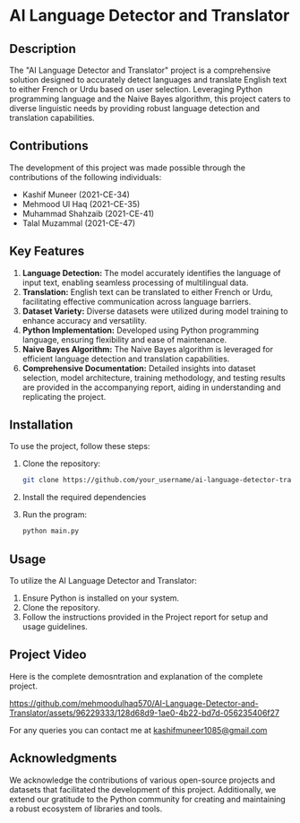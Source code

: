 # AI Language Detector and Translator

## Description
The "AI Language Detector and Translator" project is a comprehensive solution designed to accurately detect languages and translate English text to either French or Urdu based on user selection. Leveraging Python programming language and the Naive Bayes algorithm, this project caters to diverse linguistic needs by providing robust language detection and translation capabilities.

## Contributions
The development of this project was made possible through the contributions of the following individuals:
- Kashif Muneer (2021-CE-34)
- Mehmood Ul Haq (2021-CE-35)
- Muhammad Shahzaib (2021-CE-41)
- Talal Muzammal (2021-CE-47)

## Key Features
1. **Language Detection:** The model accurately identifies the language of input text, enabling seamless processing of multilingual data.
2. **Translation:** English text can be translated to either French or Urdu, facilitating effective communication across language barriers.
3. **Dataset Variety:** Diverse datasets were utilized during model training to enhance accuracy and versatility.
4. **Python Implementation:** Developed using Python programming language, ensuring flexibility and ease of maintenance.
5. **Naive Bayes Algorithm:** The Naive Bayes algorithm is leveraged for efficient language detection and translation capabilities.
6. **Comprehensive Documentation:** Detailed insights into dataset selection, model architecture, training methodology, and testing results are provided in the accompanying report, aiding in understanding and replicating the project.

## Installation
To use the project, follow these steps:

1. Clone the repository:
    ```bash
    git clone https://github.com/your_username/ai-language-detector-translator.git
    ```
2. Install the required dependencies

3. Run the program:
    ```bash
    python main.py
    ```

## Usage
To utilize the AI Language Detector and Translator:
1. Ensure Python is installed on your system.
2. Clone the repository.
3. Follow the instructions provided in the Project report for setup and usage guidelines.

## Project Video
Here is the complete demosntration and explanation of the complete project.

https://github.com/mehmoodulhaq570/AI-Language-Detector-and-Translator/assets/96229333/128d68d9-1ae0-4b22-bd7d-056235406f27

For any queries you can contact me at kashifmuneer1085@gmail.com

## Acknowledgments
We acknowledge the contributions of various open-source projects and datasets that facilitated the development of this project. Additionally, we extend our gratitude to the Python community for creating and maintaining a robust ecosystem of libraries and tools.
